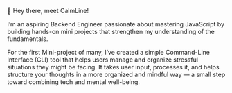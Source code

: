 👋 Hey there, meet CalmLine!

I’m an aspiring Backend Engineer passionate about mastering JavaScript by building hands-on mini projects that strengthen my understanding of the fundamentals.

For the first Mini-project of many, I’ve created a simple Command-Line Interface (CLI) tool that helps users manage and organize stressful situations they might be facing. It takes user input, processes it, and helps structure your thoughts in a more organized and mindful way — a small step toward combining tech and mental well-being.
